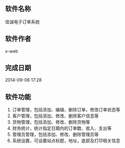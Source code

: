 ## 软件名称
佳诚电子订单系统
## 软件作者
x-web
## 完成日期
2014-09-06 17:28
## 软件功能
1. 订单管理，包括添加、编辑、删除订单，修改订单状态等
2. 客户管理，包括添加、修改、删除客户信息等
3. 货物管理，包括添加、修改、删除货物等
4. 财务统计，统计指定日期内的订单数、收入、支出等
5. 管理员管理，包括添加、修改、删除管理员等
6. 系统设置，可设置站点标题，地址，底部及打印相关信息
